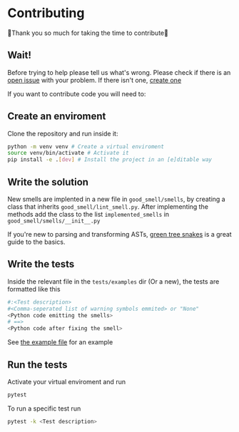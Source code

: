 # Contributing
:tada:Thank you so much for taking the time to contribute:tada:
## Wait!
Before trying to help please tell us what's wrong.
Please check if there is an [open issue](https://github.com/Tadaboody/good_smell/issues?q=is%3Aissue+is%3Aopen+sort%3Aupdated-desc) with your problem.
If there isn't one, [create one](https://github.com/Tadaboody/good_smell/issues/new/choose)

If you want to contribute code you will need to:

## Create an enviroment
Clone the repository and run inside it:
```sh
python -m venv venv # Create a virtual enviroment
source venv/bin/activate # Activate it
pip install -e .[dev] # Install the project in an [e]ditable way
```
## Write the solution
New smells are implented in a new file in `good_smell/smells`, by creating a class that inherits `good_smell/lint_smell.py`.
After implementing the methods add the class to the list `implemented_smells` in `good_smell/smells/__init__.py`

If you're new to parsing and transforming ASTs, [green tree snakes](https://greentreesnakes.readthedocs.io/en/latest/index.html) is a great guide to the basics.
## Write the tests
Inside the relevant file in the `tests/examples` dir (Or a new), the tests are formatted like this
```py
#:<Test description>
#<Comma-seperated list of warning symbols emmited> or "None"
<Python code emitting the smells>
# ==>
<Python code after fixing the smell>

```
See [the example file](tests/examples/example.py) for an example
## Run the tests
Activate your virtual enviroment and run
```sh
pytest
```
To run a specific test run 
```sh
pytest -k <Test description>
```
